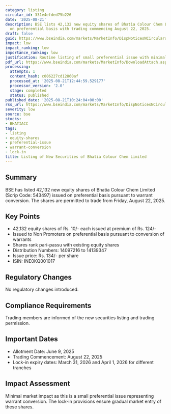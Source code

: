 ```yaml
---
category: listing
circular_id: 331e4efded75b226
date: '2025-08-21'
description: BSE lists 42,132 new equity shares of Bhatia Colour Chem Limited issued
  on preferential basis with trading commencing August 22, 2025.
draft: false
guid: https://www.bseindia.com/markets/MarketInfo/DispNoticesNCirculars.aspx?Noticeid={C3763EEE-9202-4226-925A-C96D600160DC}&noticeno=20250821-12&dt=08/21/2025&icount=12&totcount=28&flag=0
impact: low
impact_ranking: low
importance_ranking: low
justification: Routine listing of small preferential issue with minimal market impact
pdf_url: https://www.bseindia.com/markets/MarketInfo/DownloadAttach.aspx?id=20250821-12&attachedId=
processing:
  attempts: 1
  content_hash: c006227cd12860af
  processed_at: '2025-08-21T12:44:59.529177'
  processor_version: '2.0'
  stage: completed
  status: published
published_date: '2025-08-21T10:24:04+00:00'
rss_url: https://www.bseindia.com/markets/MarketInfo/DispNoticesNCirculars.aspx?Noticeid={C3763EEE-9202-4226-925A-C96D600160DC}&noticeno=20250821-12&dt=08/21/2025&icount=12&totcount=28&flag=0
severity: low
source: bse
stocks:
- BHATIACC
tags:
- listing
- equity-shares
- preferential-issue
- warrant-conversion
- lock-in
title: Listing of New Securities of Bhatia Colour Chem Limited
---
```


## Summary

BSE has listed 42,132 new equity shares of Bhatia Colour Chem Limited (Scrip Code: 543497) issued on preferential basis pursuant to warrant conversion. The shares are permitted to trade from Friday, August 22, 2025.

## Key Points

- 42,132 equity shares of Rs. 10/- each issued at premium of Rs. 124/-
- Issued to Non Promoters on preferential basis pursuant to conversion of warrants
- Shares rank pari-passu with existing equity shares
- Distribution Numbers: 14097216 to 14139347
- Issue price: Rs. 134/- per share
- ISIN: INE0KQ001017

## Regulatory Changes

No regulatory changes introduced.

## Compliance Requirements

Trading members are informed of the new securities listing and trading permission.

## Important Dates

- Allotment Date: June 9, 2025
- Trading Commencement: August 22, 2025
- Lock-in expiry dates: March 31, 2026 and April 1, 2026 for different tranches

## Impact Assessment

Minimal market impact as this is a small preferential issue representing warrant conversion. The lock-in provisions ensure gradual market entry of these shares.